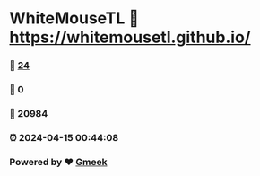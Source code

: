 # WhiteMouseTL :link: https://whitemousetl.github.io/ 
### :page_facing_up: [24](https://whitemousetl.github.io//tag.html) 
### :speech_balloon: 0 
### :hibiscus: 20984 
### :alarm_clock: 2024-04-15 00:44:08 
### Powered by :heart: [Gmeek](https://github.com/Meekdai/Gmeek)
